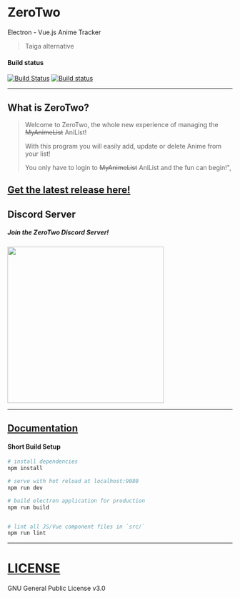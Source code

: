 # ZeroTwo
Electron - Vue.js Anime Tracker

> Taiga alternative

#### Build status

[![Build Status](https://travis-ci.org/NicoAiko/zerotwo.svg?branch=master)](https://travis-ci.org/NicoAiko/zerotwo)
[![Build status](https://ci.appveyor.com/api/projects/status/goacd72jf5oopi47?svg=true)](https://ci.appveyor.com/project/NicoAiko/zerotwo)

---

## What is ZeroTwo?

> Welcome to ZeroTwo, the whole new experience of managing the ~~MyAnimeList~~ AniList!
>
> With this program you will easily add, update or delete Anime from your list!
> 
> You only have to login to ~~MyAnimeList~~ AniList and the fun can begin!",

## [Get the latest release here!](https://github.com/NicoAiko/zerotwo/releases)

## Discord Server

##### Join the ZeroTwo Discord Server!

[<img src="https://discordapp.com/assets/e4923594e694a21542a489471ecffa50.svg" width="350">](https://discord.gg/sTpR4Gw)

---

## [Documentation](https://github.com/NicoAiko/zerotwo/wiki)

#### Short Build Setup

``` bash
# install dependencies
npm install

# serve with hot reload at localhost:9080
npm run dev

# build electron application for production
npm run build


# lint all JS/Vue component files in `src/`
npm run lint

```

---

# [LICENSE](LICENSE)

GNU General Public License v3.0
